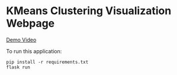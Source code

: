 # KMeans Clustering Visualization Webpage

[Demo Video](https://youtu.be/gBxdBYt-R60)

To run this application:

```
pip install -r requirements.txt
flask run
```
